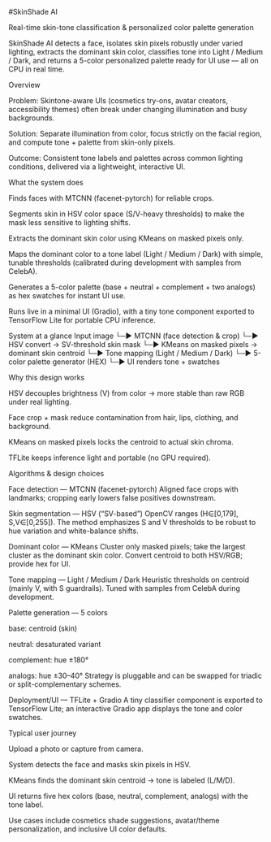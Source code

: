 #SkinShade AI

Real-time skin-tone classification & personalized color palette generation

SkinShade AI detects a face, isolates skin pixels robustly under varied lighting, extracts the dominant skin color, classifies tone into Light / Medium / Dark, and returns a 5-color personalized palette ready for UI use — all on CPU in real time.

Overview

Problem: Skintone-aware UIs (cosmetics try-ons, avatar creators, accessibility themes) often break under changing illumination and busy backgrounds.

Solution: Separate illumination from color, focus strictly on the facial region, and compute tone + palette from skin-only pixels.

Outcome: Consistent tone labels and palettes across common lighting conditions, delivered via a lightweight, interactive UI.

What the system does

Finds faces with MTCNN (facenet-pytorch) for reliable crops.

Segments skin in HSV color space (S/V-heavy thresholds) to make the mask less sensitive to lighting shifts.

Extracts the dominant skin color using KMeans on masked pixels only.

Maps the dominant color to a tone label (Light / Medium / Dark) with simple, tunable thresholds (calibrated during development with samples from CelebA).

Generates a 5-color palette (base + neutral + complement + two analogs) as hex swatches for instant UI use.

Runs live in a minimal UI (Gradio), with a tiny tone component exported to TensorFlow Lite for portable CPU inference.

System at a glance
Input image
   └─► MTCNN (face detection & crop)
         └─► HSV convert → SV-threshold skin mask
               └─► KMeans on masked pixels → dominant skin centroid
                     └─► Tone mapping (Light / Medium / Dark)
                           └─► 5-color palette generator (HEX)
                                 └─► UI renders tone + swatches


Why this design works

HSV decouples brightness (V) from color → more stable than raw RGB under real lighting.

Face crop + mask reduce contamination from hair, lips, clothing, and background.

KMeans on masked pixels locks the centroid to actual skin chroma.

TFLite keeps inference light and portable (no GPU required).

Algorithms & design choices

Face detection — MTCNN (facenet-pytorch)
Aligned face crops with landmarks; cropping early lowers false positives downstream.

Skin segmentation — HSV (“SV-based”)
OpenCV ranges (H∈[0,179], S,V∈[0,255]). The method emphasizes S and V thresholds to be robust to hue variation and white-balance shifts.

Dominant color — KMeans
Cluster only masked pixels; take the largest cluster as the dominant skin color. Convert centroid to both HSV/RGB; provide hex for UI.

Tone mapping — Light / Medium / Dark
Heuristic thresholds on centroid (mainly V, with S guardrails). Tuned with samples from CelebA during development.

Palette generation — 5 colors

base: centroid (skin)

neutral: desaturated variant

complement: hue ±180°

analogs: hue ±30–40°
Strategy is pluggable and can be swapped for triadic or split-complementary schemes.

Deployment/UI — TFLite + Gradio
A tiny classifier component is exported to TensorFlow Lite; an interactive Gradio app displays the tone and color swatches.

Typical user journey

Upload a photo or capture from camera.

System detects the face and masks skin pixels in HSV.

KMeans finds the dominant skin centroid → tone is labeled (L/M/D).

UI returns five hex colors (base, neutral, complement, analogs) with the tone label.

Use cases include cosmetics shade suggestions, avatar/theme personalization, and inclusive UI color defaults.
